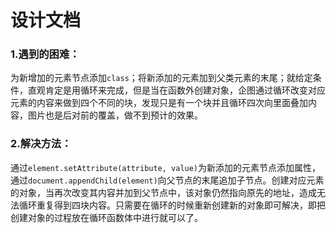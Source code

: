 # 设计文档

### 1.遇到的困难：

 为新增加的元素节点添加`class`；将新添加的元素加到父类元素的末尾；就给定条件，直观肯定是用循环来完成，但是当在函数外创建对象，企图通过循环改变对应元素的内容来做到四个不同的块，发现只是有一个块并且循环四次向里面叠加内容，图片也是后对前的覆盖，做不到预计的效果。
 
### 2.解决方法：

通过`element.setAttribute(attribute, value)`为新添加的元素节点添加属性，通过`document.appendChild(element)`向父节点的末尾追加子节点。创建对应元素的对象，当再次改变其内容并加到父节点中，该对象仍然指向原先的地址，造成无法循环重复得到四块内容。只需要在循环的时候重新创建新的对象即可解决，即把创建对象的过程放在循环函数体中进行就可以了。